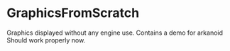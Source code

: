 # GraphicsFromScratch
Graphics displayed without any engine use. Contains a demo for arkanoid
Should work properly now.
